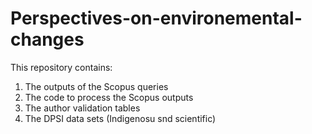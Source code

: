 # Perspectives-on-environemental-changes
This repository contains:
1) The outputs of the Scopus queries
2) The code to process the Scopus outputs
3) The author validation tables
4) The DPSI data sets (Indigenosu snd scientific) 
